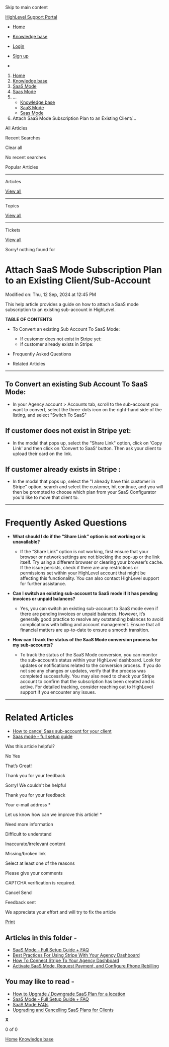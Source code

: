 Skip to main content

[ HighLevel Support Portal ](https://help.gohighlevel.com)

  * [ Home ](/support/home)
  * [ Knowledge base ](/support/solutions)

  * [Login](/support/login)
  * [Sign up](/support/signup)
  * 

  1. [Home](/support/home)
  2. [Knowledge base](/support/solutions)
  3. [SaaS Mode](/support/solutions/48000453216)
  4. [Saas Mode](/support/solutions/folders/48000676654)
  5. ... 
     * [Knowledge base](/support/solutions)
     * [SaaS Mode](/support/solutions/48000453216)
     * [Saas Mode](/support/solutions/folders/48000676654)
  6. Attach SaaS Mode Subscription Plan to an Existing Client/...

All  Articles 

Recent Searches

Clear all

No recent searches

Popular Articles

* * *

Articles

[View all](/support/search/solutions)

* * *

Topics

[View all](/support/search/topics)

* * *

Tickets

[View all](/support/search/tickets)

Sorry! nothing found for   

# Attach SaaS Mode Subscription Plan to an Existing Client/Sub-Account

Modified on: Thu, 12 Sep, 2024 at 12:45 PM

This help article provides a guide on how to attach a SaaS mode subscription to an existing sub-account in HighLevel. 

**TABLE OF CONTENTS**

  * To Convert an existing Sub Account To SaaS Mode:

    * If customer does not exist in Stripe yet:
    * If customer already exists in Stripe:
  * Frequently Asked Questions
  * Related Articles

* * *

## **To Convert an existing Sub Account To SaaS Mode:**

  * In your Agency account > Accounts tab, scroll to the sub-account you want to convert, select the three-dots icon on the right-hand side of the listing, and select "Switch To SaaS"

## **If customer does not exist in Stripe yet:**  

  * In the modal that pops up, select the "Share Link" option, click on 'Copy Link' and then click on 'Convert to SaaS' button. Then ask your client to upload their card on the link.

## **If customer already exists in Stripe** :  

  * In the modal that pops up, select the "I already have this customer in Stripe" option, search and select the customer, hit continue, and you will then be prompted to choose which plan from your SaaS Configurator you'd like to move that client to.

* * *

# **Frequently Asked Questions**

  * **What should I do if the “Share Link” option is not working or is unavailable?**

    * If the “Share Link” option is not working, first ensure that your browser or network settings are not blocking the pop-up or the link itself. Try using a different browser or clearing your browser’s cache. If the issue persists, check if there are any restrictions or permissions set within your HighLevel account that might be affecting this functionality. You can also contact HighLevel support for further assistance.
  * **Can I switch an existing sub-account to SaaS mode if it has pending invoices or unpaid balances?**

    * Yes, you can switch an existing sub-account to SaaS mode even if there are pending invoices or unpaid balances. However, it’s generally good practice to resolve any outstanding balances to avoid complications with billing and account management. Ensure that all financial matters are up-to-date to ensure a smooth transition.
  * **How can I track the status of the SaaS Mode conversion process for my sub-accounts?**

    * To track the status of the SaaS Mode conversion, you can monitor the sub-account’s status within your HighLevel dashboard. Look for updates or notifications related to the conversion process. If you do not see any changes or updates, verify that the process was completed successfully. You may also need to check your Stripe account to confirm that the subscription has been created and is active. For detailed tracking, consider reaching out to HighLevel support if you encounter any issues.

* * *

# **Related Articles**

  * [](https://help.gohighlevel.com/en/support/solutions/articles/155000002369)[How to cancel Saas sub-account for your client](https://help.gohighlevel.com/a/solutions/articles/48001216453?portalId=48000045315)
  * [Saas mode - full setup guide](https://help.gohighlevel.com/a/solutions/articles/48001184920?portalId=48000045315)

Was this article helpful?

No  Yes 

That’s Great!

Thank you for your feedback

Sorry! We couldn't be helpful

Thank you for your feedback

Your e-mail address *

Let us know how can we improve this article! *

Need more information 

Difficult to understand 

Inaccurate/irrelevant content 

Missing/broken link 

Select at least one of the reasons 

Please give your comments 

CAPTCHA verification is required. 

Cancel  Send 

Feedback sent

We appreciate your effort and will try to fix the article

[Print](javascript:print\(\))

## Articles in this folder -

  * [SaaS Mode - Full Setup Guide + FAQ](/support/solutions/articles/48001184920-saas-mode-full-setup-guide-faq)
  * [Best Practices For Using Stripe With Your Agency Dashboard](/support/solutions/articles/48001171909-best-practices-for-using-stripe-with-your-agency-dashboard)
  * [How To Connect Stripe To Your Agency Dashboard](/support/solutions/articles/48001171910-how-to-connect-stripe-to-your-agency-dashboard)
  * [Activate SaaS Mode, Request Payment, and Configure Phone Rebilling](/support/solutions/articles/48001177740-activate-saas-mode-request-payment-and-configure-phone-rebilling)

## You may like to read -

  * [How to Upgrade / Downgrade SaaS Plan for a location](/support/solutions/articles/48001207110-how-to-upgrade-downgrade-saas-plan-for-a-location)
  * [SaaS Mode - Full Setup Guide + FAQ](/support/solutions/articles/48001184920-saas-mode-full-setup-guide-faq)
  * [SaaS Mode FAQs](/support/solutions/articles/155000002129-saas-mode-faqs)
  * [Upgrading and Cancelling SaaS Plans for Clients](/support/solutions/articles/155000001979-upgrading-and-cancelling-saas-plans-for-clients)

**X**

0 of 0 []()

[Home](/support/home) [Knowledge base](/support/solutions)
